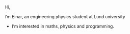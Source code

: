 Hi, 

I’m Einar, an engineering physics student at Lund university
- I’m interested in maths, physics and programming.
